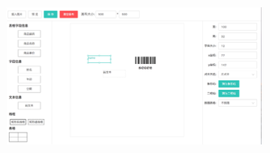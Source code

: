 <!--
 * @Description: 
 * @Autor: 江腾
 * @Date: 2021-01-21 11:42:00
 * @LastEditors: 江腾
 * @LastEditTime: 2021-01-21 11:42:28
 -->
![image](https://raw.githubusercontent.com/nuaajiangteng/draggable-vue/master/src/images/1.png)